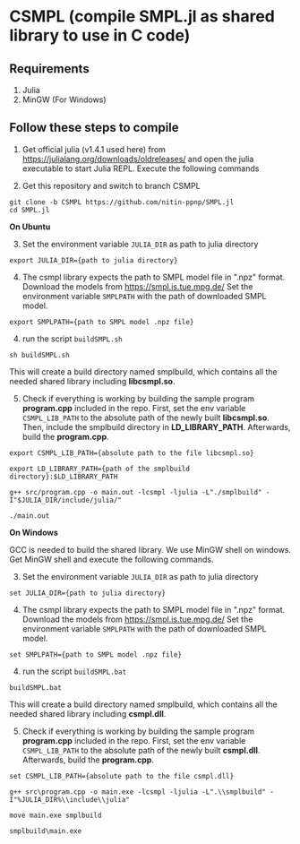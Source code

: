 # CSMPL (compile SMPL.jl as shared library to use in C code)

## Requirements
1. Julia
2. MinGW (For Windows)

## Follow these steps to compile 
1. Get official julia (v1.4.1 used here) from https://julialang.org/downloads/oldreleases/ and open the julia executable to start Julia REPL. Execute the following commands


2. Get this repository and switch to branch CSMPL
```
git clone -b CSMPL https://github.com/nitin-ppnp/SMPL.jl
cd SMPL.jl
```


**On Ubuntu**

3. Set the environment variable `JULIA_DIR` as path to julia directory
```
export JULIA_DIR={path to julia directory}
```

4. The csmpl library expects the path to SMPL model file in ".npz" format. Download the models from https://smpl.is.tue.mpg.de/ Set the environment variable `SMPLPATH` with the path of downloaded SMPL model.
```
export SMPLPATH={path to SMPL model .npz file}
```

4. run the script `buildSMPL.sh`
```
sh buildSMPL.sh
```
This will create a build directory named smplbuild, which contains all the needed shared library including **libcsmpl.so**.

5. Check if everything is working by building the sample program **program.cpp** included in the repo. First, set the env variable `CSMPL_LIB_PATH` to the absolute path of the newly built **libcsmpl.so**. Then, include the smplbuild directory in **LD_LIBRARY_PATH**. Afterwards, build the **program.cpp**.
```
export CSMPL_LIB_PATH={absolute path to the file libcsmpl.so}

export LD_LIBRARY_PATH={path of the smplbuild directory}:$LD_LIBRARY_PATH

g++ src/program.cpp -o main.out -lcsmpl -ljulia -L"./smplbuild" -I"$JULIA_DIR/include/julia/"

./main.out
```

**On Windows**

GCC is needed to build the shared library. We use MinGW shell on windows. Get MinGW shell and execute the following commands.

3. Set the environment variable `JULIA_DIR` as path to julia directory
```
set JULIA_DIR={path to julia directory}
```

4. The csmpl library expects the path to SMPL model file in ".npz" format. Download the models from https://smpl.is.tue.mpg.de/ Set the environment variable `SMPLPATH` with the path of downloaded SMPL model.
```
set SMPLPATH={path to SMPL model .npz file}
```

4. run the script `buildSMPL.bat`
```
buildSMPL.bat
```
This will create a build directory named smplbuild, which contains all the needed shared library including **csmpl.dll**.

5. Check if everything is working by building the sample program **program.cpp** included in the repo. First, set the env variable `CSMPL_LIB_PATH` to the absolute path of the newly built **csmpl.dll**. Afterwards, build the **program.cpp**.
```
set CSMPL_LIB_PATH={absolute path to the file csmpl.dll}

g++ src\program.cpp -o main.exe -lcsmpl -ljulia -L".\\smplbuild" -I"%JULIA_DIR%\\include\\julia"

move main.exe smplbuild             

smplbuild\main.exe
```
